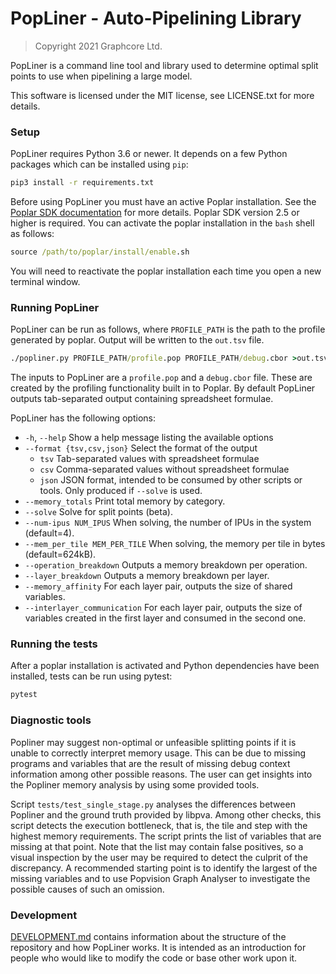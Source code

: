 # PopLiner - Auto-Pipelining Library

> Copyright 2021 Graphcore Ltd.

PopLiner is a command line tool and library used to determine optimal split points to use when
pipelining a large model.

This software is licensed under the MIT license, see LICENSE.txt for more details.

### Setup

PopLiner requires Python 3.6 or newer.  It depends on a few Python packages which can be installed
using `pip`:

```cmd
pip3 install -r requirements.txt
```

Before using PopLiner you must have an active Poplar installation.  See the
[Poplar SDK documentation](https://docs.graphcore.ai/projects/ipu-pod-getting-started/en/latest/installation.html#setting-up-the-sdk-environment)
for more details.  Poplar SDK version 2.5 or higher is required.  You can
activate the poplar installation in the `bash` shell as follows:

```cmd
source /path/to/poplar/install/enable.sh
```

You will need to reactivate the poplar installation each time you open a new terminal window.

### Running PopLiner

PopLiner can be run as follows, where `PROFILE_PATH` is the path to the profile generated by
poplar.  Output will be written to the `out.tsv` file.

```cmd
./popliner.py PROFILE_PATH/profile.pop PROFILE_PATH/debug.cbor >out.tsv
```

The inputs to PopLiner are a `profile.pop` and a `debug.cbor` file.  These are created by the
profiling functionality built in to Poplar.  By default PopLiner outputs tab-separated output
containing spreadsheet formulae.

PopLiner has the following options:

 - `-h`, `--help` Show a help message listing the available options
 - `--format {tsv,csv,json}` Select the format of the output
   - `tsv` Tab-separated values with spreadsheet formulae
   - `csv` Comma-separated values without spreadsheet formulae
   - `json` JSON format, intended to be consumed by other scripts or tools.  Only produced if `--solve` is used.
 - `--memory_totals` Print total memory by category.
 - `--solve` Solve for split points (beta).
 - `--num-ipus NUM_IPUS` When solving, the number of IPUs in the system (default=4).
 - `--mem_per_tile MEM_PER_TILE` When solving, the memory per tile in bytes (default=624kB).
 - `--operation_breakdown` Outputs a memory breakdown per operation.
 - `--layer_breakdown` Outputs a memory breakdown per layer.
 - `--memory_affinity` For each layer pair, outputs the size of shared variables.
 - `--interlayer_communication` For each layer pair, outputs the size of variables
   created in the first layer and consumed in the second one.

### Running the tests

After a poplar installation is activated and Python dependencies have been installed, tests can
be run using pytest:

```cmd
pytest
```

### Diagnostic tools

Popliner may suggest non-optimal or unfeasible splitting points if it is unable to correctly
interpret memory usage. This can be due to missing programs and variables that are the result
of missing debug context information among other possible reasons. The user can get insights
into the Popliner memory analysis by using some provided tools.

Script `tests/test_single_stage.py` analyses the differences between Popliner and the ground
truth provided by libpva. Among other checks, this script detects the execution bottleneck,
that is, the tile and step with the highest memory requirements. The script prints the list
of variables that are missing at that point. Note that the list may contain false positives,
so a visual inspection by the user may be required to detect the culprit of the discrepancy.
A recommended starting point is to identify the largest of the missing variables and to use
Popvision Graph Analyser to investigate the possible causes of such an omission.

### Development

[DEVELOPMENT.md](DEVELOPMENT.md) contains information about the structure of the repository and
how PopLiner works.  It is intended as an introduction for people who would like to modify the
code or base other work upon it.
